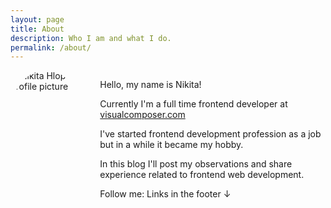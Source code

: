 ```yaml
---
layout: page
title: About
description: Who I am and what I do. 
permalink: /about/
---
```


<style type="text/css">
	.about-container {
		display: flex
	}
	.about-image-container {
		width: 200px;
		height: 140px;
		overflow: hidden;
		border-radius: 50%;
		margin: 0 30px 0 0
	}
	@media screen and (max-width: 641px) {
		.about-container {
			flex-direction: column
		}
		.about-image-container {
			height: 200px;
		}
	}
</style>
<div class="about-container">
	<div class="about-image-container">
		<img src="../../../images/me.png" alt="Nikita Hlopov profile picture">
	</div>
	<div class="about-content-container">
		<p>Hello, my name is Nikita!</p>
		<p>Currently I'm a full time frontend developer at <a href="http://visualcomposer.com" target="_blank">visualcomposer.com</a></p>
		<p>I've started frontend development profession as a job but in a while it became my hobby.</p>
		<p>In this blog I'll post my observations and share experience related to frontend web development.</p>
		<p>Follow me: Links in the footer &darr;</p>
	</div>
</div>

